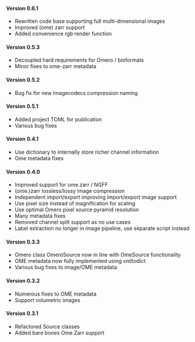 #### Version 0.6.1
- Rewritten code base supporting full multi-dimensional images
- Improved (ome) zarr support
- Added convenience rgb render function

#### Version 0.5.3
- Decoupled hard requirements for Omero / bioformats
- Minor fixes to ome-zarr metadata

#### Version 0.5.2
- Bug fix for new imagecodecs compression naming

#### Version 0.5.1
- Added project TOML for publication
- Various bug fixes

#### Version 0.4.1
- Use dictionary to internally store richer channel information
- Ome metadata fixes

#### Version 0.4.0
- Improved support for ome.zarr / NGFF
- (ome.)zarr lossless/lossy image compression
- Independent import/export improving import/export image support
- Use pixel size instead of magnification for scaling
- Use optimal Omero pixel source pyramid resolution
- Many metadata fixes
- Removed channel split support as no use cases
- Label extraction no longer in image pipeline, use separate script instead

#### Version 0.3.3
- Omero class OmeroSource now in line with OmeSource functionality
- OME metadata now fully implemented using xmltodict
- Various bug fixes to image/OME metadata

#### Version 0.3.2
- Numerous fixes to OME metadata
- Support volumetric images

#### Version 0.3.1
- Refactored Source classes
- Added bare bones Ome Zarr support

